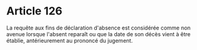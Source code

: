 # Article 126

La requête aux fins de déclaration d'absence est considérée comme non avenue lorsque l'absent reparaît ou que la date de son décès vient à être établie, antérieurement au prononcé du jugement.
